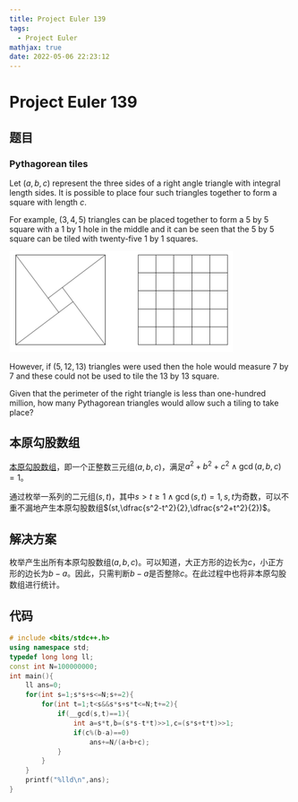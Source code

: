 ```yaml
---
title: Project Euler 139
tags:
  - Project Euler
mathjax: true
date: 2022-05-06 22:23:12
---
```


<escape><!-- more --></escape>

# Project Euler 139

## 题目

### Pythagorean tiles

Let $(a, b, c)$ represent the three sides of a right angle triangle with integral length sides. It is possible to place four such triangles together to form a square with length $c$.

For example, $(3, 4, 5)$ triangles can be placed together to form a $5$ by $5$ square with a $1$ by $1$ hole in the middle and it can be seen that the $5$ by $5$ square can be tiled with twenty-five $1$ by $1$ squares.

![](../images/p139.png)

However, if $(5, 12, 13)$ triangles were used then the hole would measure $7$ by $7$ and these could not be used to tile the $13$ by $13$ square.

Given that the perimeter of the right triangle is less than one-hundred million, how many Pythagorean triangles would allow such a tiling to take place?

## 本原勾股数组

[本原](https://mathworld.wolfram.com/PrimitivePythagoreanTriple.html)[勾股数组](https://mathworld.wolfram.com/PythagoreanTriple.html)，即一个正整数三元组$(a,b,c)$，满足$a^2+b^2+c^2\wedge\gcd(a,b,c)=1$。

通过枚举一系列的二元组$(s,t)$，其中$s>t\geq 1\wedge\gcd(s,t)=1,s,t$为奇数，可以不重不漏地产生本原勾股数组$(st,\dfrac{s^2-t^2}{2},\dfrac{s^2+t^2}{2})$。

## 解决方案

枚举产生出所有本原勾股数组$(a,b,c)$。可以知道，大正方形的边长为$c$，小正方形的边长为$b-a$。因此，只需判断$b-a$是否整除$c$。在此过程中也将非本原勾股数组进行统计。

## 代码

```C++
# include <bits/stdc++.h>
using namespace std;
typedef long long ll;
const int N=100000000;
int main(){
    ll ans=0;
    for(int s=1;s*s+s<=N;s+=2){
        for(int t=1;t<s&&s*s+s*t<=N;t+=2){
            if(__gcd(s,t)==1){
                int a=s*t,b=(s*s-t*t)>>1,c=(s*s+t*t)>>1;
                if(c%(b-a)==0)
                    ans+=N/(a+b+c);
            }
        }
    }
    printf("%lld\n",ans);
}

```
